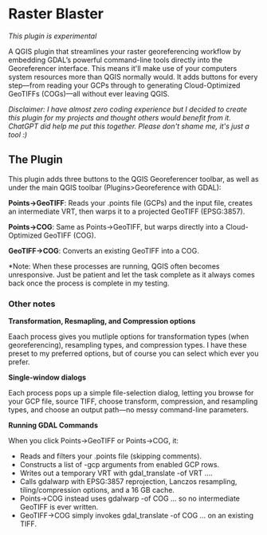 # Raster Blaster

*This plugin is experimental*

A QGIS plugin that streamlines your raster georeferencing workflow by embedding GDAL’s powerful command-line tools directly into the Georeferencer interface. This means it'll make use of your computers system resources more than QGIS normally would. It adds buttons for every step—from reading your GCPs through to generating Cloud-Optimized GeoTIFFs (COGs)—all without ever leaving QGIS.

*Disclaimer: I have almost zero coding experience but I decided to create this plugin for my projects and thought others would benefit from it. ChatGPT did help me put this together. Please don't shame me, it's just a tool :)*

## The Plugin

This plugin adds three buttons to the QGIS Georeferencer toolbar, as well as under the main QGIS toolbar (Plugins>Georeference with GDAL):


**Points→GeoTIFF**: Reads your .points file (GCPs) and the input file, creates an intermediate VRT, then warps it to a projected GeoTIFF (EPSG:3857).


**Points→COG**: Same as Points→GeoTIFF, but warps directly into a Cloud-Optimized GeoTIFF (COG).


**GeoTIFF→COG**: Converts an existing GeoTIFF into a COG.


*Note: When these processes are running, QGIS often becomes unresponsive. Just be patient and let the task complete as it always comes back once the process is complete in my testing.



### Other notes

**Transformation, Resmapling, and Compression options**


Eaach process gives you mutliple options for transformation types (when georeferencing), resampling types, and compression types. I have these preset to my preferred options, but of course you can select which ever you prefer.


**Single-window dialogs**


 Each process pops up a simple file-selection dialog, letting you browse for your GCP file, source TIFF, choose transform, compression, and resampling types, and choose an output path—no messy command-line parameters.


**Running GDAL Commands**


When you click Points→GeoTIFF or Points→COG, it:  
- Reads and filters your .points file (skipping comments).  
- Constructs a list of -gcp arguments from enabled GCP rows.  
- Writes out a temporary VRT with gdal_translate -of VRT ….  
- Calls gdalwarp with EPSG:3857 reprojection, Lanczos resampling, tiling/compression options, and a 16 GB cache.  
- Points→COG instead uses gdalwarp -of COG … so no intermediate GeoTIFF is ever written.  
- GeoTIFF→COG simply invokes gdal_translate -of COG … on an existing TIFF.  



